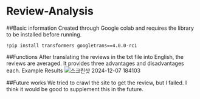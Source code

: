 # Review-Analysis

##Basic information
Created through Google colab and requires the library to be installed before running.
```
!pip install transformers googletrans==4.0.0-rc1
```
##Functions
After translating the reviews in the txt file into English, the reviews are averaged. It provides three advantages and disadvantages each.
Example Results
![스크린샷 2024-12-07 184103](https://github.com/user-attachments/assets/fa1142ae-ae82-4fbc-aaae-acd4374726c2)

##Future works
We tried to crawl the site to get the review, but I failed. I think it would be good to supplement this in the future.
